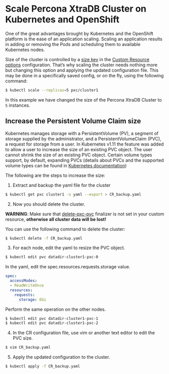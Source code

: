 # Scale Percona XtraDB Cluster on Kubernetes and OpenShift

One of the great advantages brought by Kubernetes and the OpenShift
platform is the ease of an application scaling. Scaling an application
results in adding or removing the Pods and scheduling them to available
Kubernetes nodes.

Size of the cluster is controlled by a [size key](operator.md#pxc-size) in the [Custom Resource options](operator.md#operator-custom-resource-options) configuration. That’s why scaling the cluster needs
nothing more but changing this option and applying the updated
configuration file. This may be done in a specifically saved config, or
on the fly, using the following command:

```bash
$ kubectl scale --replicas=5 pxc/cluster1
```

In this example we have changed the size of the Percona XtraDB Cluster
to `5` instances.

## Increase the Persistent Volume Claim size

Kubernetes manages storage with a PersistentVolume (PV), a segment of
storage supplied by the administrator, and a PersistentVolumeClaim
(PVC), a request for storage from a user. In Kubernetes v1.11 the
feature was added to allow a user to increase the size of an existing
PVC object. The user cannot shrink the size of an existing PVC object.
Certain volume types support, by default, expanding PVCs (details about
PVCs and the supported volume types can be found in [Kubernetes
documentation](https://kubernetes.io/docs/concepts/storage/persistent-volumes/#expanding-persistent-volumes-claims))

The following are the steps to increase the size:


1. Extract and backup the yaml file for the cluster

```bash
$ kubectl get pxc cluster1 -o yaml --export > CR_backup.yaml
```


2. Now you should delete the cluster.

**WARNING**: Make sure that [delete-pxc-pvc](operator.md#finalizers-pxc) finalizer
is not set in your custom resource, **otherwise
all cluster data will be lost!**

You can use the following command to delete the cluster:

```bash
$ kubectl delete -f CR_backup.yaml
```


3. For each node, edit the yaml to resize the PVC object.

```bash
$ kubectl edit pvc datadir-cluster1-pxc-0
```

In the yaml, edit the spec.resources.requests.storage value.

```yaml
spec:
  accessModes:
  - ReadWriteOnce
  resources:
    requests:
      storage: 6Gi
```

Perform the same operation on the other nodes.

```bash
$ kubectl edit pvc datadir-cluster1-pxc-1
$ kubectl edit pvc datadir-cluster1-pxc-2
```


4. In the CR configuration file, use vim or another text editor to edit
the PVC size.

```bash
$ vim CR_backup.yaml
```


5. Apply the updated configuration to the cluster.

```bash
$ kubectl apply -f CR_backup.yaml
```
